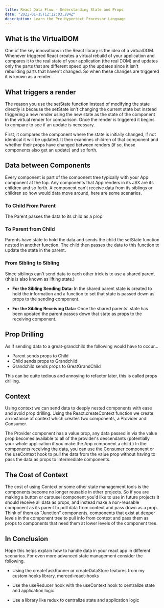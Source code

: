 ```yaml
---
title: React Data Flow - Understanding State and Props
date: "2021-01-15T12:12:03.284Z"
description: Learn the Pre-Hypertext Processor Language
---
```


## What is the VirtualDOM

One of the key innovations in the React library is the idea of a virtualDOM. Whenever triggered React creates a virtual rebuild of your application and compares it to the real state of your application (the real DOM) and updates only the parts that are different speed up the updates since it isn't rebuilding parts that haven't changed. So when these changes are triggered it is known as a render.

## What triggers a render

The reason you use the setState function instead of modifying the state directly is because the setState isn't changing the current state but instead triggering a new render using the new state as the state of the component in the virtual render for comparison. Once the render is triggered it begins to compare to see if an update is necessary.

First, it compares the component where the state is initially changed, if not identical it will be updated. It then examines children of that component and whether their props have changed between renders (if so, those components also get an update) and so forth.

## Data between Components

Every component is part of the component tree typically with your App component at the top. Any components that App renders in its JSX are its children and so forth. A component can't receive data from its siblings or children so how would data move around, here are some scenarios.

### To Child From Parent

The Parent passes the data to its child as a prop

### To Parent from Child

Parents have state to hold the data and sends the child the setState function nested in another function. The child then passes the data to this function to update the state in the parent.

### From Sibling to Sibling

Since siblings can't send data to each other trick is to use a shared parent (this is also known as lifting state.)

- **For the Sibling Sending Data:** In the shared parent state is created to hold the information and a function to set that state is passed down as props to the sending component.

- **For the Sibling Receiving Data:** Once the shared parents' state has been updated the parent passes down that state as props to the receiving component.

## Prop Drilling

As if sending data to a great-grandchild the following would have to occur...

- Parent sends props to Child
- Child sends props to Grandchild
- Grandchild sends props to GreatGrandChild

This can be quite tedious and annoying to refactor later, this is called props drilling.

## Context

Using context we can send data to deeply nested components with ease and avoid prop drilling. Using the React.createContext function we create an instance of context which creates two components, a Provider and Consumer.

The Provider component has a value prop, any data passed in via the value prop becomes available to all of the provider's descendants (potentially your whole application if you make the App component a child.) In the components receiving the data, you can use the Consumer component or the useContext hook to pull the data from the value prop without having to pass the data as props to intermediate components.

## The Cost of Context

The cost of using Context or some other state management tools is the components become no longer reusable in other projects. So if you are making a button or carousel component you'd like to use in future projects it should receive all data as props, and instead make a non-reusable component as its parent to pull data from context and pass down as a prop. Think of them as "Junction" components, components that exist at deeper levels in the component tree to pull info from context and pass them as props to components that need them at lower levels of the component tree.

## In Conclusion

Hope this helps explain how to handle data in your react app in different scenarios. For even more advanced state management consider the following.

- Using the createTaskRunner or createDataStore features from my custom hooks library, merced-react-hooks

- Use the useReducer hook with the useContext hook to centralize state and application logic

- Use a library like redux to centralize state and application logic